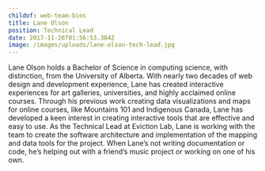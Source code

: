 ```yaml
---
childof: web-team-bios
title: Lane Olson
position: Technical Lead
date: 2017-11-26T01:56:53.384Z
image: /images/uploads/lane-olson-tech-lead.jpg
---
```

Lane Olson holds a Bachelor of Science in computing science, with distinction, from the University of Alberta. With nearly two decades of web design and development experience, Lane has created interactive experiences for art galleries, universities, and highly acclaimed online courses. Through his previous work creating data visualizations and maps for online courses, like Mountains 101 and Indigenous Canada, Lane has developed a keen interest in creating interactive tools that are effective and easy to use. As the Technical Lead at Eviction Lab, Lane is working with the team to create the software architecture and implementation of the mapping and data tools for the project. When Lane’s not writing documentation or code, he’s helping out with a friend’s music project or working on one of his own.
